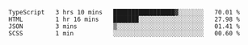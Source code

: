 <!--START_SECTION:waka-->

```text
TypeScript   3 hrs 10 mins   █████████████████▓░░░░░░░   70.01 %
HTML         1 hr 16 mins    ███████░░░░░░░░░░░░░░░░░░   27.98 %
JSON         3 mins          ▒░░░░░░░░░░░░░░░░░░░░░░░░   01.41 %
SCSS         1 min           ░░░░░░░░░░░░░░░░░░░░░░░░░   00.60 %
```

<!--END_SECTION:waka-->
